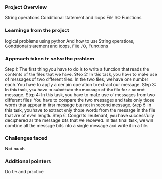 ### Project Overview

 String operations
Conditional statement and loops
File I/O
Functions


### Learnings from the project

 logical problems using python
And how to  use  String operations, Conditional statement and loops, File I/O, Functions


### Approach taken to solve the problem

 Step 1: The first thing you have to do is to write a function that reads the contents of the files that we have.
Step 2: In this task, you have to make use of messages of two different files. In the two files, we have one number each. You have to apply a certain operation to extract our message.
Step 3: In this task, you have to substitute the message of the file for a secret message.
Step 4: In this task, you have to make use of messages from two different files. You have to compare the two messages and take only those words that appear in first message but not in second message.
Step 5: In this task, you have to extract only those words from the message in the file that are of even length.
Step 6: Congrats lieutenant, you have successfully deciphered all the message bits that we received. In this final task, we will combine all the message bits into a single message and write it in a file.



### Challenges faced

 Not much


### Additional pointers

 Do try and practice


